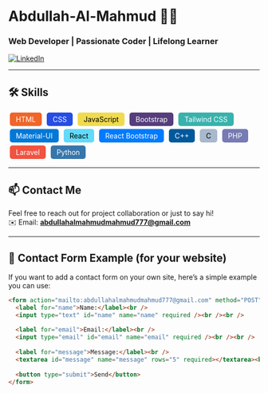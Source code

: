 # Abdullah-Al-Mahmud 👨‍💻

### Web Developer | Passionate Coder | Lifelong Learner

[![LinkedIn](https://img.shields.io/badge/LinkedIn-blue?style=for-the-badge&logo=linkedin&logoColor=white)](https://www.linkedin.com/in/abdullah-al-mahmud-357566233/)

---

## 🛠 Skills

<span style="display: inline-block; background-color:#f06529; color: white; padding: 5px 12px; border-radius: 5px; margin: 3px;">HTML</span>
<span style="display: inline-block; background-color:#264de4; color: white; padding: 5px 12px; border-radius: 5px; margin: 3px;">CSS</span>
<span style="display: inline-block; background-color:#f0db4f; color: black; padding: 5px 12px; border-radius: 5px; margin: 3px;">JavaScript</span>
<span style="display: inline-block; background-color:#563d7c; color: white; padding: 5px 12px; border-radius: 5px; margin: 3px;">Bootstrap</span>
<span style="display: inline-block; background-color:#38b2ac; color: white; padding: 5px 12px; border-radius: 5px; margin: 3px;">Tailwind CSS</span>
<span style="display: inline-block; background-color:#0078d7; color: white; padding: 5px 12px; border-radius: 5px; margin: 3px;">Material-UI</span>
<span style="display: inline-block; background-color:#61dafb; color: black; padding: 5px 12px; border-radius: 5px; margin: 3px;">React</span>
<span style="display: inline-block; background-color:#007bff; color: white; padding: 5px 12px; border-radius: 5px; margin: 3px;">React Bootstrap</span>
<span style="display: inline-block; background-color:#00599c; color: white; padding: 5px 12px; border-radius: 5px; margin: 3px;">C++</span>
<span style="display: inline-block; background-color:#a8b9cc; color: black; padding: 5px 12px; border-radius: 5px; margin: 3px;">C</span>
<span style="display: inline-block; background-color:#777bb3; color: white; padding: 5px 12px; border-radius: 5px; margin: 3px;">PHP</span>
<span style="display: inline-block; background-color:#f05340; color: white; padding: 5px 12px; border-radius: 5px; margin: 3px;">Laravel</span>
<span style="display: inline-block; background-color:#3776ab; color: white; padding: 5px 12px; border-radius: 5px; margin: 3px;">Python</span>

---

## 📫 Contact Me

Feel free to reach out for project collaboration or just to say hi!  
✉️ Email: **abdullahalmahmudmahmud777@gmail.com**

---

## 💬 Contact Form Example (for your website)

If you want to add a contact form on your own site, here’s a simple example you can use:

```html
<form action="mailto:abdullahalmahmudmahmud777@gmail.com" method="POST" enctype="text/plain">
  <label for="name">Name:</label><br />
  <input type="text" id="name" name="name" required /><br /><br />
  
  <label for="email">Email:</label><br />
  <input type="email" id="email" name="email" required /><br /><br />
  
  <label for="message">Message:</label><br />
  <textarea id="message" name="message" rows="5" required></textarea><br /><br />
  
  <button type="submit">Send</button>
</form>
